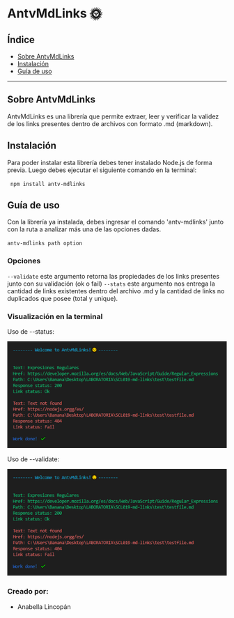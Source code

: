# AntvMdLinks 🌞

## Índice

* [Sobre AntvMdLinks](#1-sobre-AntvMdLinks)
* [Instalación](#2-instalación)
* [Guía de uso](#3-guía-de-uso)

***

## Sobre AntvMdLinks
AntvMdLinks es una librería que permite extraer, leer y verificar la validez de los links presentes dentro de archivos con formato .md (markdown). 

## Instalación
Para poder instalar esta librería debes tener instalado Node.js de forma previa. Luego debes ejecutar el siguiente comando en la terminal: 

` npm install antv-mdlinks`

## Guía de uso
Con la librería ya instalada, debes ingresar el comando 'antv-mdlinks' junto con la ruta a analizar más una de las opciones dadas.

`antv-mdlinks path option`

### Opciones
`--validate` este argumento retorna las propiedades de los links presentes junto con su validación (ok o fail)
`--stats` este argumento nos entrega la cantidad de links existentes dentro del archivo .md y la cantidad de links no duplicados que posee (total y unique).

### Visualización en la terminal
Uso de --status:

![ejemplostatus](img/ejemplo_validate.PNG)

Uso de --validate:

![ejemplovalidate](img/ejemplo_validate.PNG)

### Creado por:

* Anabella Lincopán


